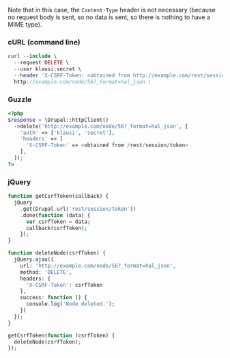 Note that in this case, the `Content-Type` header is not necessary (because no request body is sent, so no data is sent, so there is nothing to have a MIME type).

### cURL (command line)

```php
curl --include \
  --request DELETE \
  --user klausi:secret \
  --header 'X-CSRF-Token: <obtained from http://example.com/rest/session/token>' \
  http://example.com/node/56?_format=hal_json \

```

### Guzzle

```php
<?php
$response = \Drupal::httpClient()
  ->delete('http://example.com/node/56?_format=hal_json', [
    'auth' => ['klausi', 'secret'],
    'headers' => [
      'X-CSRF-Token' => <obtained from /rest/session/token>
    ],
  ]);
?>

```

### jQuery

```php
function getCsrfToken(callback) {
  jQuery
    .get(Drupal.url('rest/session/token'))
    .done(function (data) {
      var csrfToken = data;
      callback(csrfToken);
    });
}

function deleteNode(csrfToken) {
  jQuery.ajax({
    url: 'http://example.com/node/56?_format=hal_json',
    method: 'DELETE',
    headers: {
      'X-CSRF-Token': csrfToken
    },
    success: function () {
      console.log('Node deleted.');
    })
  });
}

getCsrfToken(function (csrfToken) {
  deleteNode(csrfToken);
});

```